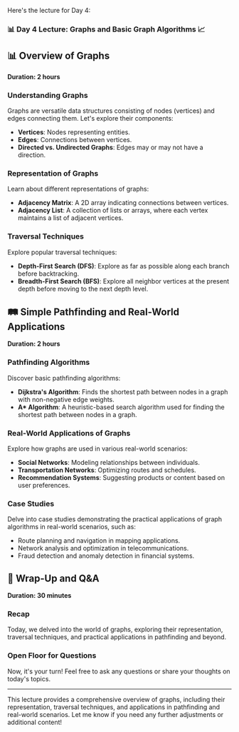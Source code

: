 Here's the lecture for Day 4:

### 📊 Day 4 Lecture: Graphs and Basic Graph Algorithms 📈

## 📊 Overview of Graphs

**Duration: 2 hours**

### Understanding Graphs

Graphs are versatile data structures consisting of nodes (vertices) and edges connecting them. Let's explore their components:

- **Vertices**: Nodes representing entities.
- **Edges**: Connections between vertices.
- **Directed vs. Undirected Graphs**: Edges may or may not have a direction.

### Representation of Graphs

Learn about different representations of graphs:

- **Adjacency Matrix**: A 2D array indicating connections between vertices.
- **Adjacency List**: A collection of lists or arrays, where each vertex maintains a list of adjacent vertices.

### Traversal Techniques

Explore popular traversal techniques:

- **Depth-First Search (DFS)**: Explore as far as possible along each branch before backtracking.
- **Breadth-First Search (BFS)**: Explore all neighbor vertices at the present depth before moving to the next depth level.

## 🛤️ Simple Pathfinding and Real-World Applications

**Duration: 2 hours**

### Pathfinding Algorithms

Discover basic pathfinding algorithms:

- **Dijkstra's Algorithm**: Finds the shortest path between nodes in a graph with non-negative edge weights.
- **A\* Algorithm**: A heuristic-based search algorithm used for finding the shortest path between nodes in a graph.

### Real-World Applications of Graphs

Explore how graphs are used in various real-world scenarios:

- **Social Networks**: Modeling relationships between individuals.
- **Transportation Networks**: Optimizing routes and schedules.
- **Recommendation Systems**: Suggesting products or content based on user preferences.

### Case Studies

Delve into case studies demonstrating the practical applications of graph algorithms in real-world scenarios, such as:

- Route planning and navigation in mapping applications.
- Network analysis and optimization in telecommunications.
- Fraud detection and anomaly detection in financial systems.

## 🔄 Wrap-Up and Q&A

**Duration: 30 minutes**

### Recap

Today, we delved into the world of graphs, exploring their representation, traversal techniques, and practical applications in pathfinding and beyond.

### Open Floor for Questions

Now, it's your turn! Feel free to ask any questions or share your thoughts on today's topics.

---

This lecture provides a comprehensive overview of graphs, including their representation, traversal techniques, and applications in pathfinding and real-world scenarios. Let me know if you need any further adjustments or additional content!